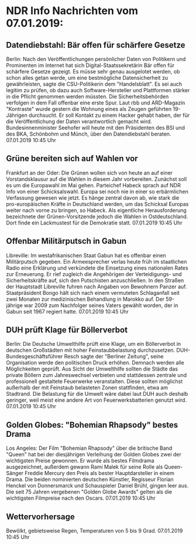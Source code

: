 # NDR Info Nachrichten vom 07.01.2019:


## Datendiebstahl: Bär offen für schärfere Gesetze
Berlin: Nach den Veröffentlichungen persönlicher Daten von Politikern und Prominenten im Internet hat sich Digital-Staatssekretärin Bär offen für schärfere Gesetze gezeigt. Es müsse sehr genau ausgelotet werden, ob schon alles getan werde, um eine bestmögliche Datensicherheit zu gewährleisten, sagte die CSU-Politikerin dem "Handelsblatt". Es sei auch legitim zu prüfen, ob dazu auch Software-Hersteller und Plattformen stärker in die Pflicht genommen werden müssten. Die Sicherheitsbehörden verfolgen in dem Fall offenbar eine erste Spur. Laut rbb und ARD-Magazin "Kontraste" wurde gestern die Wohnung eines als Zeugen geführten 19-Jährigen durchsucht. Er soll Kontakt zu einem Hacker gehabt haben, der für die Veröffentlichung der Daten verantwortlich gemacht wird. Bundesinnenminister Seehofer will heute mit den Präsidenten des BSI und des BKA, Schönbohm und Münch, über den Datendiebstahl beraten. 07.01.2019 10:45 Uhr 

## Grüne bereiten sich auf Wahlen vor
Frankfurt an der Oder: Die Grünen wollen sich von heute an auf einer Vorstandsklausur auf die Wahlen in diesem Jahr vorbereiten. Zunächst soll es um die Europawahl im Mai gehen. Parteichef Habeck sprach auf NDR Info von einer Schicksalswahl. Europa sei noch nie in einer so erbärmlichen Verfassung gewesen wie jetzt. Es hänge zentral davon ab, wie stark die pro-europäischen Kräfte in Deutschland werden, um das Schicksal Europas weiter nach vorne zu bringen, so Habeck. Als eigentliche Herausforderung bezeichnete der Grünen-Vorsitzende jedoch die Wahlen in Ostdeutschland. Dort finde ein Lackmustest für die Demokratie statt. 07.01.2019 10:45 Uhr 

## Offenbar Militärputsch in Gabun
Libreville: 	Im westafrikanischen Staat Gabun hat es offenbar einen Militärputsch gegeben. Ein Armeesprecher verlas heute früh im staatlichen Radio eine Erklärung und verkündete die Einsetzung eines nationalen Rates zur Erneuerung. Er rief zugleich die Angehörigen der Verteidigungs- und Sicherheitskräfte auf, sich den Putschisten anzuschließen. In den Straßen der Hauptstadt Libreville fuhren nach Angaben von Bewohnern Panzer auf. Staatpräsident Bongo hält sich nach einem vermuteten Schlaganfall seit zwei Monaten zur medizinischen Behandlung in Marokko auf. Der 59-jährige war 2009 zum Nachfolger seines Vaters gewählt worden, der in Gabun seit 1967 regiert hatte. 07.01.2019 10:45 Uhr 

## DUH prüft Klage für Böllerverbot
Berlin: Die Deutsche Umwelthilfe prüft eine Klage, um ein Böllerverbot in deutschen Großstädten mit hoher Feinstaubbelastung durchzusetzen. DUH-Bundesgeschäftsführer Resch sagte der "Berliner Zeitung", seine Organisation werde den politischen Druck erhöhen. Demnach werden alle Möglichkeiten geprüft. Aus Sicht der Umwelthilfe sollten die Städte das private Böllern zum Jahreswechsel verbieten und stattdessen zentrale und professionell gestaltete Feuerwerke veranstalten. Diese sollten möglichst außerhalb der mit Feinstaub belasteten Zonen stattfinden, etwa am Stadtrand. Die Belastung für die Umwelt wäre dabei laut DUH auch deshalb geringer, weil meist eine andere Art von Feuerwerksbatterien genutzt wird. 07.01.2019 10:45 Uhr 

## Golden Globes: "Bohemian Rhapsody" bestes Drama
Los Angeles: Der Film "Bohemian Rhapsody" über die britische Band "Queen" hat bei der diesjährigen Verleihung der Golden Globes zwei der wichtigsten Preise gewonnen. Er wurde als bestes Filmdrama ausgezeichnet, außerdem gewann Rami Malek für seine Rolle als Queen-Sänger Freddie Mercury den Preis als bester Hauptdarsteller in einem Drama. Die beiden nominierten deutschen Künstler, Regisseur Florian Henckel von Donnersmarck und Schauspieler Daniel Brühl, gingen leer aus. Die seit 75 Jahren vergebenen "Golden Globe Awards" gelten als die wichtigsten Filmpreise nach den Oscars. 07.01.2019 10:45 Uhr 

## Wettervorhersage
Bewölkt, gebietsweise Regen, Temperaturen von 5 bis 9 Grad. 07.01.2019 10:45 Uhr 
